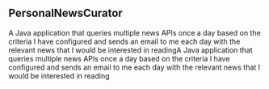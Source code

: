## PersonalNewsCurator

A Java application that queries multiple news APIs once a day based on the criteria I have configured and sends an email to me each day with the relevant news that I would be interested in readingA Java application that queries multiple news APIs once a day based on the criteria I have configured and sends an email to me each day with the relevant news that I would be interested in reading
